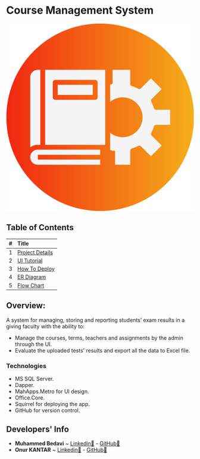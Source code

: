 # Course Management System

![](.gitbook/assets/logo.png)

## Table of Contents

| \# | Title |
| :--- | :--- |
| 1 | [Project Details](project-details/) |
| 2 | [UI Tutorial](ui-tutorial/) |
| 3 | [How To Deploy](how-to-deploy.md) |
| 4 | [ER Diagram](er-diagram.md) |
| 5 | [Flow Chart](flow-chart.md) |

## Overview:

A system for managing, storing and reporting students’ exam results in a giving faculty with the ability to:

* Manage the courses, terms, teachers and assignments by the admin through the UI.
* Evaluate the uploaded tests’ results and export all the data to Excel file.

### Technologies

* MS SQL Server.
* Dapper.
* MahApps.Metro for UI design.
* Office.Core.
* Squirrel for deploying the app.
* GitHub for version control.

## Developers' Info

* **Muhammed Bedavi** ~ [Linkedin🔗](https://www.linkedin.com/in/mhdb96/) - [GitHub🔗](https://github.com/mhdb96)
* **Onur KANTAR** ~ [Linkedin🔗](https://www.linkedin.com/in/onur-kantar-580ab1ab/) - [GitHub🔗](https://github.com/simiyen)

